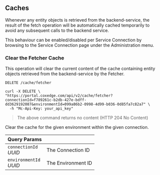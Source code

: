 ## Caches

Whenever any entity objects is retrieved from the backend-service, the result of the fetch operation will be automatically cached temporarily to avoid any subsequent calls to the backend service.

This behaviour can be enabled/disabled per Service Connection by browsing to the Service Connection page under the Administration menu.

### Clear the Fetcher Cache

This operation will clear the current content of the cache containing entity objects retrieved from the backend-service by the Fetcher.

`DELETE /cache/fetcher`

```shell
curl -X DELETE \
"https://portal.coxedge.com/api/v2/cache/fetcher?connectionId=f789261c-b2db-427e-bdff-dd3629192087&environmentId=099a86b2-0998-4d99-b036-0d85fa7c82a7" \
  -h "Mc-Api-Key: your_api_key"
```

> The above command returns no content (HTTP 204 No Content)

Clear the cache for the given environment within the given connection.

| Query Params               | &nbsp;             |
| -------------------------- | ------------------ |
| `connectionId`<br/>_UUID_  | The Connection ID  |
| `environmentId`<br/>_UUID_ | The Environment ID |
